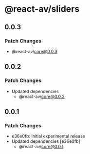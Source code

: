 # @react-av/sliders

## 0.0.3

### Patch Changes

- @react-av/core@0.0.3

## 0.0.2

### Patch Changes

- Updated dependencies
  - @react-av/core@0.0.2

## 0.0.1

### Patch Changes

- e36e0fb: Initial experimental release
- Updated dependencies [e36e0fb]
  - @react-av/core@0.0.1
